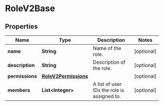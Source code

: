 

# RoleV2Base

## Properties

Name | Type | Description | Notes
------------ | ------------- | ------------- | -------------
**name** | **String** | Name of the role. |  [optional]
**description** | **String** | Description of the role. |  [optional]
**permissions** | [**RoleV2Permissions**](RoleV2Permissions.md) |  |  [optional]
**members** | **List&lt;Integer&gt;** | A list of user IDs the role is assigned to. |  [optional]



